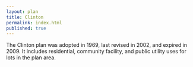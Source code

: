 ```yaml
---
layout: plan
title: Clinton
permalink: index.html
published: true
---
```


The Clinton plan was adopted in 1969, last revised in 2002, and expired in 2009. It includes residential, community facility, and public utility uses for lots in the plan area.